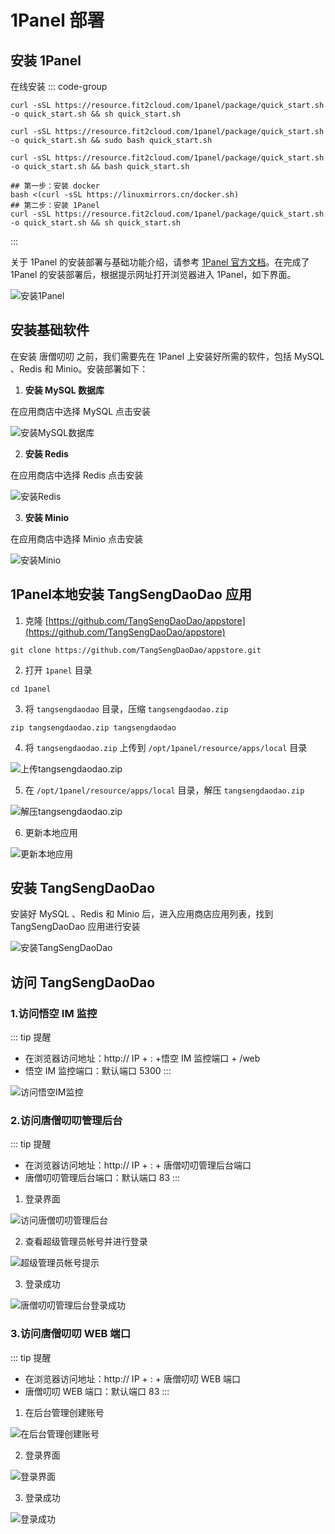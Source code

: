 # 1Panel 部署

## 安装 1Panel

在线安装
::: code-group

```shell [RedHat/CentOS]
curl -sSL https://resource.fit2cloud.com/1panel/package/quick_start.sh -o quick_start.sh && sh quick_start.sh
```

```shell [Ubuntu]
curl -sSL https://resource.fit2cloud.com/1panel/package/quick_start.sh -o quick_start.sh && sudo bash quick_start.sh
```

```shell [Debian]
curl -sSL https://resource.fit2cloud.com/1panel/package/quick_start.sh -o quick_start.sh && bash quick_start.sh
```

```shell [openEuler / 其他]
## 第一步：安装 docker
bash <(curl -sSL https://linuxmirrors.cn/docker.sh)
## 第二步：安装 1Panel
curl -sSL https://resource.fit2cloud.com/1panel/package/quick_start.sh -o quick_start.sh && sh quick_start.sh
```
:::

关于 1Panel 的安装部署与基础功能介绍，请参考 [1Panel 官方文档](https://1panel.cn/)。在完成了 1Panel 的安装部署后，根据提示网址打开浏览器进入 1Panel，如下界面。

![安装1Panel](./1panel.png)

## 安装基础软件

在安装 唐僧叨叨 之前，我们需要先在 1Panel 上安装好所需的软件，包括 MySQL 、Redis 和 Minio。安装部署如下：

1. **安装 MySQL 数据库**

在应用商店中选择 MySQL 点击安装

![安装MySQL数据库](./1panel1.png)

2. **安装 Redis**

在应用商店中选择 Redis 点击安装

![安装Redis](./1panel2.png)

3. **安装 Minio**

在应用商店中选择 Minio 点击安装

![安装Minio](./1panel3.png)

## 1Panel本地安装 TangSengDaoDao 应用

1. 克隆 [https://github.com/TangSengDaoDao/appstore](https://github.com/TangSengDaoDao/appstore)

``` shell
git clone https://github.com/TangSengDaoDao/appstore.git
```

2. 打开 `1panel` 目录

``` shell
cd 1panel
```
3. 将 `tangsengdaodao` 目录，压缩 `tangsengdaodao.zip`

``` shell
zip tangsengdaodao.zip tangsengdaodao
```
4. 将 `tangsengdaodao.zip` 上传到 `/opt/1panel/resource/apps/local` 目录

![上传tangsengdaodao.zip](./1panel13.png)

5. 在 `/opt/1panel/resource/apps/local` 目录，解压 `tangsengdaodao.zip`

![解压tangsengdaodao.zip](./1panel14.png)

6. 更新本地应用

![更新本地应用](./1panel15.png)

## 安装 TangSengDaoDao

安装好 MySQL 、Redis 和 Minio 后，进入应用商店应用列表，找到 TangSengDaoDao 应用进行安装

![安装TangSengDaoDao](./1panel4.png)

## 访问 TangSengDaoDao

### 1.访问悟空 IM 监控

::: tip 提醒

- 在浏览器访问地址：http:// IP + : +悟空 IM 监控端口 + /web
- 悟空 IM 监控端口：默认端口 5300
  :::

![访问悟空IM监控](./1panel5.png)

### 2.访问唐僧叨叨管理后台

::: tip 提醒

- 在浏览器访问地址：http:// IP + : + 唐僧叨叨管理后台端口
- 唐僧叨叨管理后台端口：默认端口 83
  :::

1. 登录界面

![访问唐僧叨叨管理后台](./1panel6.png)

2. 查看超级管理员帐号并进行登录

![超级管理员帐号提示](./1panel7.png)

3. 登录成功

![唐僧叨叨管理后台登录成功](./1panel8.png)

### 3.访问唐僧叨叨 WEB 端口

::: tip 提醒

- 在浏览器访问地址：http:// IP + : + 唐僧叨叨 WEB 端口
- 唐僧叨叨 WEB 端口：默认端口 83
  :::

1. 在后台管理创建账号

![在后台管理创建账号](./1panel12.png)

2. 登录界面

![登录界面](./1panel10.png)

3. 登录成功

![登录成功](./1panel11.png)
